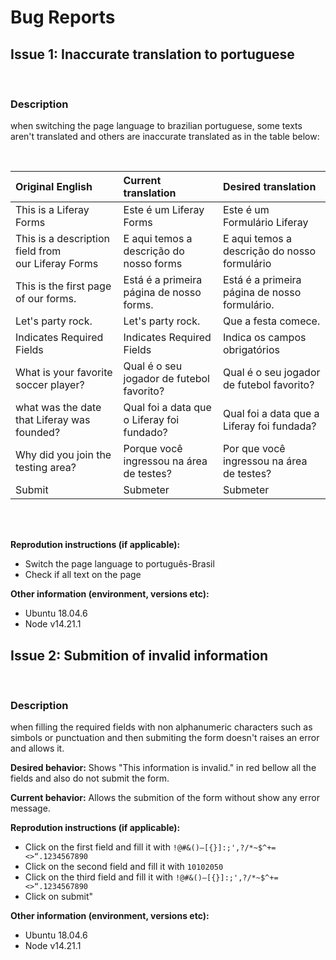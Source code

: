 # Bug Reports

## Issue 1: Inaccurate translation to portuguese

<br>

### Description
when switching the page language to brazilian portuguese, some texts aren't translated and others are inaccurate translated as in the table below:

<br>

| Original English        | Current translation           | Desired translation  |
|:-------------|:-------------|:-----|
|This is a Liferay Forms|Este é um Liferay Forms|Este é um Formulário Liferay|
|This is a description field from our Liferay Forms|E aqui temos a descrição do nosso forms|E aqui temos a descrição do nosso formulário|
|This is the first page of our forms.|Está é a primeira página de nosso forms.|Está é a primeira página de nosso formulário.|
|Let's party rock.|Let's party rock.|Que a festa comece.|
|Indicates Required Fields|Indicates Required Fields|Indica os campos obrigatórios|
|What is your favorite soccer player?|Qual é o seu jogador de futebol favorito?|Qual é o seu jogador de futebol favorito?|
|what was the date that Liferay was founded?|Qual foi a data que o Liferay foi fundado?|Qual foi a data que a Liferay foi fundada?|
|Why did you join the testing area?|Porque você ingressou na área de testes? |Por que você ingressou na área de testes?|
|Submit|Submeter|Submeter|

<br>
<br>

**Reprodution instructions (if applicable):** 

- Switch the page language to português-Brasil
- Check if all text on the page

**Other information (environment, versions etc):**

- Ubuntu 18.04.6
- Node v14.21.1

## Issue 2: Submition of invalid information

<br>

### Description
when filling the required fields with non alphanumeric characters such as simbols or punctuation and then submiting the form doesn't raises an error and allows it.

**Desired behavior:** Shows "This information is invalid." in red bellow all the fields and also do not submit the form.

**Current behavior:** Allows the submition of the form without show any error message.

**Reprodution instructions (if applicable):**

- Click on the first field and fill it with `!@#&()–[{}]:;',?/*~$^+=<>“.1234567890`
- Click on the second field and fill it with `10102050`
- Click on the third field and fill it with `!@#&()–[{}]:;',?/*~$^+=<>“.1234567890`
- Click on submit"

**Other information (environment, versions etc):**

- Ubuntu 18.04.6
- Node v14.21.1